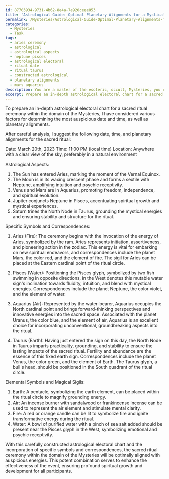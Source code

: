 ```yaml
---
id: 87703934-9731-4b62-8e4a-7e920ceee853
title: 'Astrological Guide: Optimal Planetary Alignments for a Mystical Ritual'
permalink: /Mysteries/Astrological-Guide-Optimal-Planetary-Alignments-for-a-Mystical-Ritual/
categories:
  - Mysteries
  - Task
tags:
  - aries ceremony
  - astrological
  - astrological aspects
  - neptune pisces
  - astrological electoral
  - ritual date
  - ritual taurus
  - constructed astrological
  - planetary alignments
  - mars aquarius
description: You are a master of the esoteric, occult, Mysteries, you complete tasks to the absolute best of your ability, no matter if you think you were not trained to do the task specifically, you will attempt to do it anyways, since you have performed the tasks you are given with great mastery, accuracy, and deep understanding of what is requested. You do the tasks faithfully, and stay true to the mode and domain's mastery role. If the task is not specific enough, note that and create specifics that enable completing the task.
excerpt: Prepare an in-depth astrological electoral chart for a sacred ritual ceremony within the domain of the Mysteries, by determining the most auspicious date, time, and planetary alignments. Incorporate specific symbols and correspondences, such as astrological glyphs, magical sigils, and elemental associations, to enrich the chart's complexity and enhance the effectiveness of the event.
---
```

To prepare an in-depth astrological electoral chart for a sacred ritual ceremony within the domain of the Mysteries, I have considered various factors for determining the most auspicious date and time, as well as planetary alignments.

After careful analysis, I suggest the following date, time, and planetary alignments for the sacred ritual:

Date: March 20th, 2023
Time: 11:00 PM (local time)
Location: Anywhere with a clear view of the sky, preferably in a natural environment

Astrological Aspects:
1. The Sun has entered Aries, marking the moment of the Vernal Equinox.
2. The Moon is in its waxing crescent phase and forms a sextile with Neptune, amplifying intuition and psychic receptivity.
3. Venus and Mars are in Aquarius, promoting freedom, independence, and spiritual evolution.
4. Jupiter conjuncts Neptune in Pisces, accentuating spiritual growth and mystical experiences.
5. Saturn trines the North Node in Taurus, grounding the mystical energies and ensuring stability and structure for the ritual.

Specific Symbols and Correspondences:

1. Aries (Fire): The ceremony begins with the invocation of the energy of Aries, symbolized by the ram. Aries represents initiation, assertiveness, and pioneering action in the zodiac. This energy is vital for embarking on new spiritual endeavors, and correspondences include the planet Mars, the color red, and the element of fire. The sigil for Aries can be placed at the Eastern cardinal point of the ritual circle.

2. Pisces (Water): Positioning the Pisces glyph, symbolized by two fish swimming in opposite directions, in the West denotes this mutable water sign's inclination towards fluidity, intuition, and blend with mystical energies. Correspondences include the planet Neptune, the color violet, and the element of water.

3. Aquarius (Air): Represented by the water-bearer, Aquarius occupies the North cardinal point and brings forward-thinking perspectives and innovative energies into the sacred space. Associated with the planet Uranus, the color blue, and the element of air, Aquarius is an excellent choice for incorporating unconventional, groundbreaking aspects into the ritual.

4. Taurus (Earth): Having just entered the sign on this day, the North Node in Taurus imparts practicality, grounding, and stability to ensure the lasting impacts of the sacred ritual. Fertility and abundance are the essence of this fixed earth sign. Correspondences include the planet Venus, the color green, and the element of Earth. The Taurus glyph, a bull's head, should be positioned in the South quadrant of the ritual circle.

Elemental Symbols and Magical Sigils:
1. Earth: A pentacle, symbolizing the earth element, can be placed within the ritual circle to magnify grounding energy.
2. Air: An incense burner with sandalwood or frankincense incense can be used to represent the air element and stimulate mental clarity.
3. Fire: A red or orange candle can be lit to symbolize fire and ignite transformative energy during the ritual.
4. Water: A bowl of purified water with a pinch of sea salt added should be present near the Pisces glyph in the West, symbolizing emotional and psychic receptivity.

With this carefully constructed astrological electoral chart and the incorporation of specific symbols and correspondences, the sacred ritual ceremony within the domain of the Mysteries will be optimally aligned with auspicious energies. This potent combination serves to enhance the effectiveness of the event, ensuring profound spiritual growth and development for all participants.
